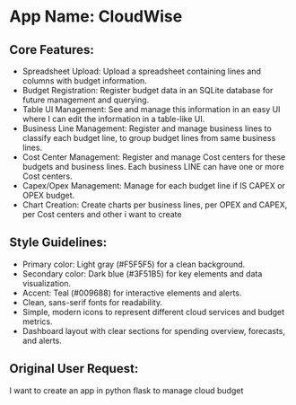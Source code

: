 # **App Name**: CloudWise

## Core Features:

- Spreadsheet Upload: Upload a spreadsheet containing lines and columns with budget information.
- Budget Registration: Register budget data in an SQLite database for future management and querying.
- Table UI Management: See and manage this information in an easy UI where I can edit the information in a table-like UI.
- Business Line Management: Register and manage business lines to classify each budget line, to group budget lines from same business lines.
- Cost Center Management: Register and manage Cost centers for these budgets and business lines. Each business LINE can have one or more Cost centers.
- Capex/Opex Management: Manage for each budget line if IS CAPEX or OPEX budget.
- Chart Creation: Create charts per business lines, per OPEX and CAPEX, per Cost centers and other i want to create

## Style Guidelines:

- Primary color: Light gray (#F5F5F5) for a clean background.
- Secondary color: Dark blue (#3F51B5) for key elements and data visualization.
- Accent: Teal (#009688) for interactive elements and alerts.
- Clean, sans-serif fonts for readability.
- Simple, modern icons to represent different cloud services and budget metrics.
- Dashboard layout with clear sections for spending overview, forecasts, and alerts.

## Original User Request:
I want to create an app in python flask to manage cloud budget
  